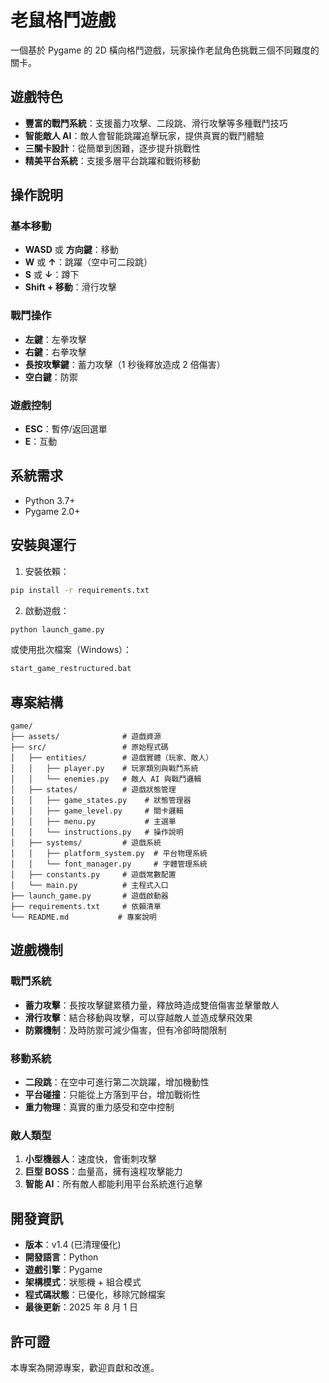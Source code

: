 # 老鼠格鬥遊戲

一個基於 Pygame 的 2D 橫向格鬥遊戲，玩家操作老鼠角色挑戰三個不同難度的關卡。

## 遊戲特色

- **豐富的戰鬥系統**：支援蓄力攻擊、二段跳、滑行攻擊等多種戰鬥技巧
- **智能敵人 AI**：敵人會智能跳躍追擊玩家，提供真實的戰鬥體驗
- **三關卡設計**：從簡單到困難，逐步提升挑戰性
- **精美平台系統**：支援多層平台跳躍和戰術移動

## 操作說明

### 基本移動

- **WASD** 或 **方向鍵**：移動
- **W** 或 **↑**：跳躍（空中可二段跳）
- **S** 或 **↓**：蹲下
- **Shift + 移動**：滑行攻擊

### 戰鬥操作

- **左鍵**：左拳攻擊
- **右鍵**：右拳攻擊
- **長按攻擊鍵**：蓄力攻擊（1 秒後釋放造成 2 倍傷害）
- **空白鍵**：防禦

### 遊戲控制

- **ESC**：暫停/返回選單
- **E**：互動

## 系統需求

- Python 3.7+
- Pygame 2.0+

## 安裝與運行

1. 安裝依賴：

```bash
pip install -r requirements.txt
```

2. 啟動遊戲：

```bash
python launch_game.py
```

或使用批次檔案（Windows）：

```bash
start_game_restructured.bat
```

## 專案結構

```
game/
├── assets/              # 遊戲資源
├── src/                 # 原始程式碼
│   ├── entities/        # 遊戲實體（玩家、敵人）
│   │   ├── player.py    # 玩家類別與戰鬥系統
│   │   └── enemies.py   # 敵人 AI 與戰鬥邏輯
│   ├── states/          # 遊戲狀態管理
│   │   ├── game_states.py    # 狀態管理器
│   │   ├── game_level.py     # 關卡邏輯
│   │   ├── menu.py           # 主選單
│   │   └── instructions.py   # 操作說明
│   ├── systems/         # 遊戲系統
│   │   ├── platform_system.py  # 平台物理系統
│   │   └── font_manager.py     # 字體管理系統
│   ├── constants.py     # 遊戲常數配置
│   └── main.py          # 主程式入口
├── launch_game.py       # 遊戲啟動器
├── requirements.txt     # 依賴清單
└── README.md           # 專案說明
```

## 遊戲機制

### 戰鬥系統

- **蓄力攻擊**：長按攻擊鍵累積力量，釋放時造成雙倍傷害並擊暈敵人
- **滑行攻擊**：結合移動與攻擊，可以穿越敵人並造成擊飛效果
- **防禦機制**：及時防禦可減少傷害，但有冷卻時間限制

### 移動系統

- **二段跳**：在空中可進行第二次跳躍，增加機動性
- **平台碰撞**：只能從上方落到平台，增加戰術性
- **重力物理**：真實的重力感受和空中控制

### 敵人類型

1. **小型機器人**：速度快，會衝刺攻擊
2. **巨型 BOSS**：血量高，擁有遠程攻擊能力
3. **智能 AI**：所有敵人都能利用平台系統進行追擊

## 開發資訊

- **版本**：v1.4 (已清理優化)
- **開發語言**：Python
- **遊戲引擎**：Pygame
- **架構模式**：狀態機 + 組合模式
- **程式碼狀態**：已優化，移除冗餘檔案
- **最後更新**：2025 年 8 月 1 日

## 許可證

本專案為開源專案，歡迎貢獻和改進。
